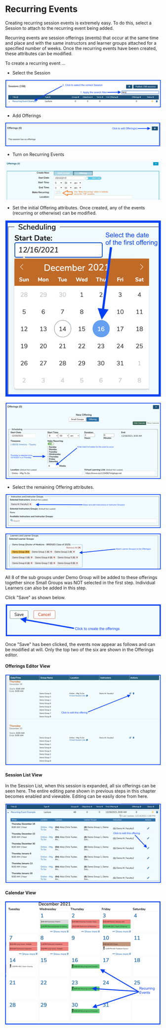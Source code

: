 # Recurring Events

Creating recurring session events is extremely easy. To do this, select a Session to attach to the recurring event being added.

Recurring events are session offerings (events) that occur at the same time and place and with the same instructors and learner groups attached for a specified number of weeks. Once the recurring events have been created, these attributes can be modified.

To create a recurring event ...

* Select the Session

![Select session](../../images/recurring_events/select_session.png)

* Add Offerings

![Add Offerings](../../images/recurring_events/add_offerings.png)

* Turn on Recurring Events

![Initially Set in the "Off" position](../../images/recurring_events/slider_set_to_off.jpg)

* Set the initial Offering attributes.  Once created, any of the events (recurring or otherwise) can be modified.

![Date Picker shown](../../images/recurring_events/date_picker_shown.png)

![Set Recurring Event count](../../images/recurring_events/recurring_event_set.png)

* Select the remaining Offering attributes.

![Add Instructors](../../images/recurring_events/add_instructors.png)

![Add Learner Groups](../../images/recurring_events/add_learner_groups.png)

All 8 of the sub groups under Demo Group will be added to these offerings together since Small Groups was NOT selected in the first step. Individual Learners can also be added in this step.

Click "Save" as shown below.

![Save to create offerings](../../images/recurring_events/create_offerings.png)

Once "Save" has been clicked, the events now appear as follows and can be modified at will. Only the top two of the six are shown in the Offerings editor.

#### Offerings Editor View

![Offerings Editor view](../../images/recurring_events/offerings_editor_view.png)

#### Session List View

In the Session List, when this session is expanded, all six offerings can be seen here. The entire editing pane shown in previous steps in this chapter becomes enabled and viewable. Editing can be easily done from here.

![Session List View](../../images/recurring_events/session_list_view.png)

#### Calendar View

![Calendar View](../../images/recurring_events/calendar_view.png)
